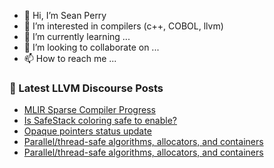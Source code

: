 - 👋 Hi, I’m Sean Perry
- 👀 I’m interested in compilers (c++, COBOL, llvm)
- 🌱 I’m currently learning ...
- 💞️ I’m looking to collaborate on ...
- 📫 How to reach me ...

<!---
s66perry/s66perry is a ✨ special ✨ repository because its `README.md` (this file) appears on your GitHub profile.
You can click the Preview link to take a look at your changes.
--->
### 📕 Latest LLVM Discourse Posts

<!-- DISCOURSE-LLVM:START -->
- [MLIR Sparse Compiler Progress](https://discourse.llvm.org/t/mlir-sparse-compiler-progress/60479/1)
- [Is SafeStack coloring safe to enable?](https://discourse.llvm.org/t/is-safestack-coloring-safe-to-enable/60477/1)
- [Opaque pointers status update](https://discourse.llvm.org/t/opaque-pointers-status-update/60296/8)
- [Parallel/thread-safe algorithms, allocators, and containers](https://discourse.llvm.org/t/parallel-thread-safe-algorithms-allocators-and-containers/60472/8)
- [Parallel/thread-safe algorithms, allocators, and containers](https://discourse.llvm.org/t/parallel-thread-safe-algorithms-allocators-and-containers/60472/7)
<!-- DISCOURSE-LLVM:END -->
